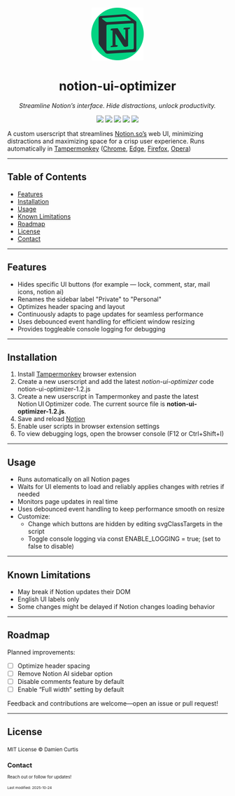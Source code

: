 <p align="center">
  <!-- Logo -->
  <img src="./notion-ui-optimizer.svg?refresh=4" alt="Notion UI Optimizer Logo" width="120">
  <!-- ![Notion UI Optimizer Logo](./notion-ui-optimizer.svg) -->
</p>
<h1 align="center">notion-ui-optimizer</h1>
<p align="center"><i>Streamline Notion’s interface. Hide distractions, unlock productivity.</i></p>
<p align="center">
  <!-- Made For -->
  <a href="https://www.notion.so"><img src="https://img.shields.io/badge/Made%20for-Notion-blue?style=flat-square"/></a>
  <!-- Version -->
  <a href="https://github.com/damiencurtis/notion-ui-optimizer/releases"><img src="https://img.shields.io/badge/Version-1.2.0-blue?style=flat-square"/></a>
  <!-- License -->
  <a href="https://opensource.org/licenses/MIT"><img src="https://img.shields.io/badge/License-MIT-green?style=flat-square"/></a>
  <!-- Support -->
  <a href="https://www.tampermonkey.net"><img src="https://img.shields.io/badge/Support-Tampermonkey-yellow?style=flat-square"/></a>
  <!-- Pull Requests -->
  <a href="https://github.com/damiencurtis/notion-ui-optimizer/pulls"><img src="https://img.shields.io/badge/PRs-welcome-brightgreen?style=flat-square"/></a>
</p>

A custom userscript that streamlines [Notion.so’s](https://www.notion.so/) web UI, minimizing distractions and maximizing space for a crisp user experience. 
Runs automatically in [Tampermonkey](https://www.tampermonkey.net/) ([Chrome](https://chromewebstore.google.com/detail/tampermonkey/dhdgffkkebhmkfjojejmpbldmpobfkfo?hl=en), [Edge](https://microsoftedge.microsoft.com/addons/detail/tampermonkey/iikmkjmpaadaobahmlepeloendndfphd), [Firefox](https://addons.mozilla.org/en-US/firefox/addon/tampermonkey/), [Opera](https://addons.opera.com/en/extensions/details/tampermonkey-beta/))

---

## Table of Contents

- [Features](#features)
- [Installation](#installation)
- [Usage](#usage)
- [Known Limitations](#known-limitations)
- [Roadmap](#roadmap)
- [License](#license)
- [Contact](#contact)

---

## Features

- Hides specific UI buttons (for example — lock, comment, star, mail icons, notion ai)
- Renames the sidebar label "Private" to "Personal"
- Optimizes header spacing and layout
- Continuously adapts to page updates for seamless performance
- Uses debounced event handling for efficient window resizing
- Provides toggleable console logging for debugging

---

## Installation

1. Install [Tampermonkey](https://www.tampermonkey.net/) browser extension
2. Create a new userscript and add the latest _notion-ui-optimizer_ code notion-ui-optimizer-1.2.js
3. Create a new userscript in Tampermonkey and paste the latest Notion UI Optimizer code.
   The current source file is **notion-ui-optimizer-1.2.js**.
5. Save and reload [Notion](https://www.notion.so)
6. Enable user scripts in browser extension settings
7. To view debugging logs, open the browser console (F12 or Ctrl+Shift+I)

---

## Usage

- Runs automatically on all Notion pages
- Waits for UI elements to load and reliably applies changes with retries if needed
- Monitors page updates in real time
- Uses debounced event handling to keep performance smooth on resize
- Customize:
  - Change which buttons are hidden by editing svgClassTargets in the script
  - Toggle console logging via const ENABLE_LOGGING = true; (set to false to disable)

---

## Known Limitations

- May break if Notion updates their DOM
- English UI labels only
- Some changes might be delayed if Notion changes loading behavior

---

## Roadmap
Planned improvements:

 - [ ]  Optimize header spacing
 - [ ]  Remove Notion AI sidebar option
 - [ ]  Disable comments feature by default
 - [ ]  Enable “Full width” setting by default

Feedback and contributions are welcome—open an issue or pull request!
      
---

## License
<small>MIT License © Damien Curtis<small>

## Contact
Reach out or follow for updates!

<sub>Last modified: 2025-10-24</sub>
